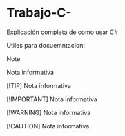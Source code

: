 # Trabajo-C-
Explicación completa de como usar C#

Utiles para docuemntacion:
>[!NOTE]
> Nota informativa
>
>[!TIP]
> Nota informativa
>
>[!IMPORTANT]
> Nota informativa
>
>[!WARNING]
> Nota informativa
>
>[!CAUTION]
> Nota informativa
